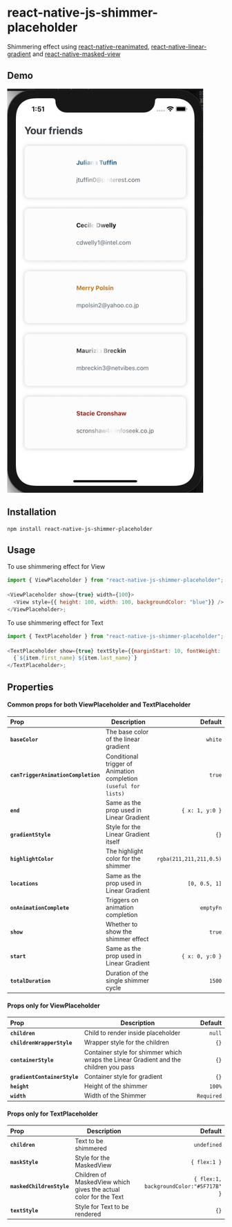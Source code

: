 # react-native-js-shimmer-placeholder

Shimmering effect using [react-native-reanimated](https://github.com/software-mansion/react-native-reanimated), [react-native-linear-gradient](https://github.com/react-native-community/react-native-linear-gradient) and [react-native-masked-view](https://github.com/react-native-community/react-native-masked-view)

## Demo
![Demo of React Native JS Shimmer Placeholder](https://github.com/Ashwin-Mothilal/react-native-js-shimmer-placeholder/blob/master/example.gif)

## Installation

```
npm install react-native-js-shimmer-placeholder
```

## Usage
To use shimmering effect for View

```javascript
import { ViewPlaceholder } from "react-native-js-shimmer-placeholder";

<ViewPlaceholder show={true} width={100}>
  <View style={{ height: 100, width: 100, backgroundColor: "blue"}} />
</ViewPlaceholder>;
```

To use shimmering effect for Text

```javascript
import { TextPlaceholder } from "react-native-js-shimmer-placeholder";

<TextPlaceholder show={true} textStyle={{marginStart: 10, fontWeight: 'bold',}} maskStyle={{height: 30, flex: 0}}>
  {`${item.first_name} ${item.last_name}`}
</TextPlaceholder>;
```

## Properties

#### Common props for both ViewPlaceholder and TextPlaceholder

| Prop                                | Description                                                      | Default               | 
| :---------------------------------- | ---------------------------------------------------------------- | --------------------: |
| **`baseColor`**                     | The base color of the linear gradient                            | `white`
| **`canTriggerAnimationCompletion`** | Conditional trigger of Animation completion `(useful for lists)` | `true`
| **`end`**                           | Same as the prop used in Linear Gradient                         | `{ x: 1, y:0 }`
| **`gradientStyle`**                 | Style for the Linear Gradient itself                             | `{}`
| **`highlightColor`**                | The highlight color for the shimmer                              | `rgba(211,211,211,0.5)`
| **`locations`**                     | Same as the prop used in Linear Gradient                         | `[0, 0.5, 1]`
| **`onAnimationComplete`**           | Triggers on animation completion                                 | `emptyFn`
| **`show`**                          | Whether to show the shimmer effect                               | `true`
| **`start`**                         | Same as the prop used in Linear Gradient                         | `{ x: 0, y:0 }`
| **`totalDuration`**                 | Duration of the single shimmer cycle                             | `1500`


#### Props only for ViewPlaceholder

| Prop                         | Description                                                                           | Default    |
| :--------------------------- | ------------------------------------------------------------------------------------- | ---------: |
| **`children`**               | Child to render inside placeholder                                                    | `null`
| **`childrenWrapperStyle`**   | Wrapper style for the children                                                        | `{}`
| **`containerStyle`**         | Container style for shimmer which wraps the Linear Gradient and the children you pass | `{}`
| **`gradientContainerStyle`** | Container style for gradient                                                          | `{}`
| **`height`**                 | Height of the shimmer                                                                 | `100%`
| **`width`**                  | Width of the Shimmer                                                                  | `Required`

#### Props only for TextPlaceholder

| Prop                      | Description                                                      | Default |
| :------------------------ | ---------------------------------------------------------------- | ------: |
| **`children`**            | Text to be shimmered                                             | `undefined`
| **`maskStyle`**           | Style for the MaskedView                                         | `{ flex:1 }`
| **`maskedChildrenStyle`** | Children of MaskedView which gives the actual color for the Text | `{ flex:1, backgroundColor:"#5F717B" }`
| **`textStyle`**           | Style for Text to be rendered                                    | `{}`
 

